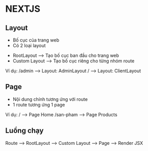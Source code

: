 # NEXTJS

## Layout

- Bố cục của trang web
- Có 2 loại layout

* RootLayout --> Tạo bố cục ban đầu cho trang web
* Custom Layout --> Tạo bố cục riêng cho từng nhóm route

Ví dụ:
/admin --> Layout: AdminLayout
/ --> Layout: ClientLayout

## Page

- Nội dung chính tương ứng với route
- 1 route tương ứng 1 page

Ví dụ:
/ --> Page Home
/san-pham --> Page Products

## Luồng chạy

Route --> RootLayout --> Custom Layout --> Page --> Render JSX
